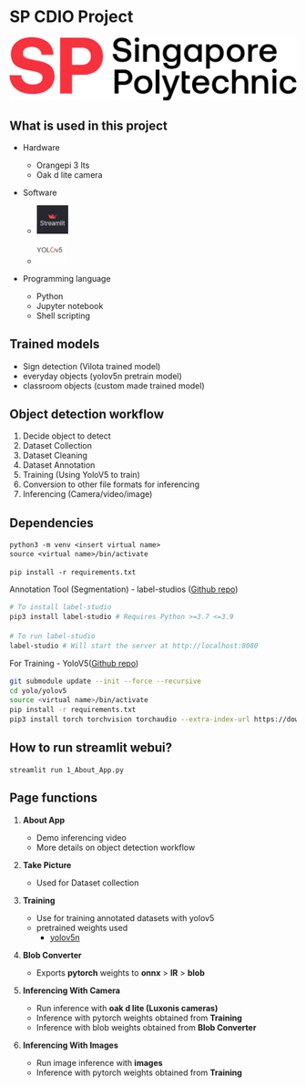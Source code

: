 # **SP CDIO Project**

![SP logo](./media/sp-logo.png)

## **What is used in this project**

- Hardware
    - Orangepi 3 lts
    - Oak d lite camera

- Software

    - <img src='./media/streamlit.jpg' width=55>
    - <img src='./media/yolov5.png'  width=50> 

- Programming language
    - Python
    - Jupyter notebook
    - Shell scripting

## **Trained models**
- Sign detection (Vilota trained model)
- everyday objects (yolov5n pretrain model)
- classroom objects (custom made trained model)

## **Object detection workflow**
1. Decide object to detect
2. Dataset Collection
3. Dataset Cleaning
4. Dataset Annotation
5. Training (Using YoloV5 to train)
6. Conversion to other file formats for inferencing
7. Inferencing (Camera/video/image)

## **Dependencies**
```
python3 -m venv <insert virtual name>
source <virtual name>/bin/activate

pip install -r requirements.txt
```

Annotation Tool (Segmentation) - label-studios ([Github repo](https://github.com/heartexlabs/label-studio))
```bash
# To install label-studio
pip3 install label-studio # Requires Python >=3.7 <=3.9

# To run label-studio 
label-studio # Will start the server at http://localhost:8080
```

For Training - YoloV5([Github repo](https://github.com/ultralytics/yolov5))
```bash
git submodule update --init --force --recursive
cd yolo/yolov5
source <virtual name>/bin/activate
pip install -r requirements.txt
pip3 install torch torchvision torchaudio --extra-index-url https://download.pytorch.org/whl/cu116
```
## **How to run streamlit webui?**

```
streamlit run 1_About_App.py
```

## **Page functions**

1. **About App**
    - Demo inferencing video
    - More details on object detection workflow

2. **Take Picture**
    - Used for Dataset collection

3. **Training**
    - Use for training annotated datasets with yolov5
    - pretrained weights used
        - [yolov5n](https://github.com/ultralytics/yolov5/releases/download/v6.2/yolov5n.pt)

4. **Blob Converter**
    - Exports **pytorch** weights to **onnx** > **IR** > **blob** 

5. **Inferencing With Camera**
    - Run inference with **oak d lite (Luxonis cameras)**
    - Inference with pytorch weights obtained from **Training**
    - Inference with blob weights obtained from **Blob Converter**

6. **Inferencing With Images**
    - Run image inference with **images**
    - Inference with pytorch weights obtained from **Training**